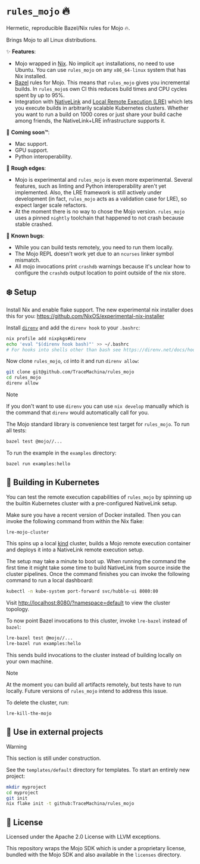 # `rules_mojo` 🔥

Hermetic, reproducible Bazel/Nix rules for Mojo 🔥.

Brings Mojo to all Linux distributions.

✨ **Features**:

- Mojo wrapped in [Nix](https://nixos.org/). No implicit `apt` installations, no
  need to use Ubuntu. You can use `rules_mojo` on any `x86_64-linux` system that
  has Nix installed.
- [Bazel](https://bazel.build/) rules for Mojo. This means that `rules_mojo`
  gives you incremental builds. In `rules_mojo`s own CI this reduces build times
  and CPU cycles spent by up to 95%.
- Integration with [NativeLink](https://github.com/TraceMachina/nativelink) and
  [Local Remote Execution (LRE)](https://github.com/TraceMachina/nativelink/tree/main/local-remote-execution)
  which lets you execute builds in arbitrarily scalable Kubernetes clusters.
  Whether you want to run a build on 1000 cores or just share your build cache
  among friends, the NativeLink+LRE infrastructure supports it.

🔮 **Coming soon™**:

- Mac support.
- GPU support.
- Python interoperability.

🔪 **Rough edges**:

- Mojo is experimental and `rules_mojo` is even more experimental. Several
  features, such as linting and Python interoperability aren't yet implemented.
  Also, the LRE framework is still actively under development (in fact,
  `rules_mojo` acts as a validation case for LRE), so expect larger scale
  refactors.
- At the moment there is no way to chose the Mojo version. `rules_mojo` uses
  a pinned `nightly` toolchain that happened to not crash because stable
  crashed.

🦋 **Known bugs**:

- While you can build tests remotely, you need to run them locally.
- The Mojo REPL doesn't work yet due to an `ncurses` linker symbol mismatch.
- All mojo invocations print `crashdb` warnings because it's unclear how to
  configure the `crashdb` output location to point outside of the nix store.

## ❄️ Setup

Install Nix and enable flake support. The new experimental nix installer does
this for you: <https://github.com/NixOS/experimental-nix-installer>

Install [`direnv`](https://direnv.net/) and add the `direnv hook` to your
`.bashrc`:

```bash
nix profile add nixpkgs#direnv
echo 'eval "$(direnv hook bash)"' >> ~/.bashrc
# For hooks into shells other than bash see https://direnv.net/docs/hook.html.
```

Now clone `rules_mojo`, `cd` into it and run `direnv allow`:

```bash
git clone git@github.com/TraceMachina/rules_mojo
cd rules_mojo
direnv allow
```

> [!NOTE]
> If you don't want to use `direnv` you can use `nix develop` manually which is
> the command that `direnv` would automatically call for you.

The Mojo standard library is convenience test target for `rules_mojo`. To run
all tests:

```bash
bazel test @mojo//...
```

To run the example in the `examples` directory:

```bash
bazel run examples:hello
```

## 🚢 Building in Kubernetes

You can test the remote execution capabilities of `rules_mojo` by spinning up
the builtin Kubernetes cluster with a pre-configured NativeLink setup.

Make sure you have a recent version of Docker installed. Then you can invoke the
following command from within the Nix flake:

```bash
lre-mojo-cluster
```

This spins up a local [kind](https://kind.sigs.k8s.io/) cluster, builds a Mojo
remote execution container and deploys it into a NativeLink remote execution
setup.

The setup may take a minute to boot up. When running the command the first time
it might take some time to build NativeLink from source inside the cluster
pipelines. Once the command finishes you can invoke the following command to run
a local dashboard:

```bash
kubectl -n kube-system port-forward svc/hubble-ui 8080:80
```

Visit <http://localhost:8080/?namespace=default> to view the cluster topology.

To now point Bazel invocations to this cluster, invoke `lre-bazel` instead of
`bazel`:

```bash
lre-bazel test @mojo//...
lre-bazel run examples:hello
```

This sends build invocations to the cluster instead of building locally on your
own machine.

> [!NOTE]
> At the moment you can build all artifacts remotely, but tests have to run
> locally. Future versions of `rules_mojo` intend to address this issue.

To delete the cluster, run:

```bash
lre-kill-the-mojo
```

## 🌱 Use in external projects

> [!WARNING]
> This section is still under construction.

See the `templates/default` directory for templates. To start an entirely new
project:

```bash
mkdir myproject
cd myproject
git init
nix flake init -t github:TraceMachina/rules_mojo
```

## 📜 License

Licensed under the Apache 2.0 License with LLVM exceptions.

This repository wraps the Mojo SDK which is under a proprietary license, bundled
with the Mojo SDK and also available in the `licenses` directory.
